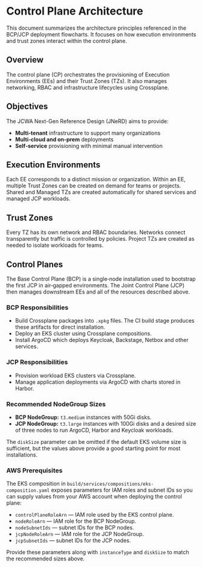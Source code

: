 # Control Plane Architecture

This document summarizes the architecture principles referenced in the BCP/JCP deployment flowcharts. It focuses on how execution environments and trust zones interact within the control plane.

## Overview
The control plane (CP) orchestrates the provisioning of Execution Environments (EEs) and their Trust Zones (TZs). It also manages networking, RBAC and infrastructure lifecycles using Crossplane.

## Objectives
The JCWA Next-Gen Reference Design (JNeRD) aims to provide:

- **Multi‑tenant** infrastructure to support many organizations
- **Multi‑cloud and on‑prem** deployments
- **Self‑service** provisioning with minimal manual intervention

## Execution Environments
Each EE corresponds to a distinct mission or organization. Within an EE, multiple Trust Zones can be created on demand for teams or projects. Shared and Managed TZs are created automatically for shared services and managed JCP workloads.

## Trust Zones
Every TZ has its own network and RBAC boundaries. Networks connect transparently but traffic is controlled by policies. Project TZs are created as needed to isolate workloads for teams.

## Control Planes
The Base Control Plane (BCP) is a single‑node installation used to bootstrap the first JCP in air‑gapped environments. The Joint Control Plane (JCP) then manages downstream EEs and all of the resources described above.

### BCP Responsibilities
- Build Crossplane packages into `.xpkg` files. The CI build stage produces these artifacts for direct installation.
- Deploy an EKS cluster using Crossplane compositions.
- Install ArgoCD which deploys Keycloak, Backstage, Netbox and other services.

### JCP Responsibilities
- Provision workload EKS clusters via Crossplane.
- Manage application deployments via ArgoCD with charts stored in Harbor.

### Recommended NodeGroup Sizes

- **BCP NodeGroup:** `t3.medium` instances with 50Gi disks.
- **JCP NodeGroup:** `t3.large` instances with 100Gi disks and a desired size of three nodes to run ArgoCD, Harbor and Keycloak workloads.

The `diskSize` parameter can be omitted if the default EKS volume size is
sufficient, but the values above provide a good starting point for most
installations.

### AWS Prerequisites

The EKS composition in `build/services/compositions/eks-composition.yaml`
exposes parameters for IAM roles and subnet IDs so you can supply values from
your AWS account when deploying the control plane:

- `controlPlaneRoleArn` &mdash; IAM role used by the EKS control plane.
- `nodeRoleArn` &mdash; IAM role for the BCP NodeGroup.
- `nodeSubnetIds` &mdash; subnet IDs for the BCP nodes.
- `jcpNodeRoleArn` &mdash; IAM role for the JCP NodeGroup.
- `jcpSubnetIds` &mdash; subnet IDs for the JCP nodes.

Provide these parameters along with `instanceType` and `diskSize` to
match the recommended sizes above.
